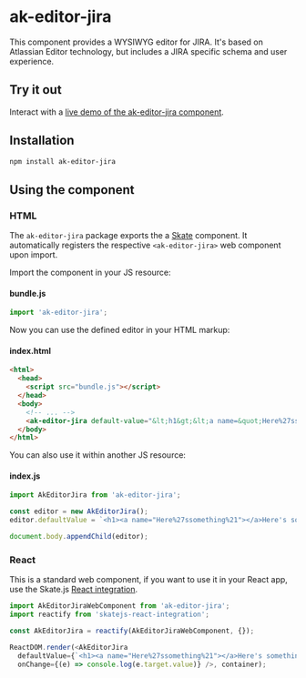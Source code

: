 # ak-editor-jira


This component provides a WYSIWYG editor for JIRA. It's based on Atlassian Editor technology, but includes a JIRA specific
schema and user experience.

## Try it out

Interact with a [live demo of the ak-editor-jira component](https://aui-cdn.atlassian.com/atlaskit/stories/ak-editor-jira/@VERSION@/).


## Installation

```sh
npm install ak-editor-jira
```

## Using the component

### HTML

The `ak-editor-jira` package exports the a [Skate](https://github.com/skatejs/skatejs) component. It automatically registers the respective `<ak-editor-jira>` web component upon import.

Import the component in your JS resource:

#### bundle.js

```javascript
import 'ak-editor-jira';
```

Now you can use the defined editor in your HTML markup:

#### index.html

```html
<html>
  <head>
    <script src="bundle.js"></script>
  </head>
  <body>
    <!-- ... -->
    <ak-editor-jira default-value="&lt;h1&gt;&lt;a name=&quot;Here%27ssomething%21&quot;&gt;&lt;/a&gt;Here's something!&lt;/h1&gt;&lt;p&gt;&lt;b&gt;&lt;em&gt;Another thing.&lt;/em&gt;&lt;/b&gt;&lt;/p&gt;"></ak-editor-jira>
  </body>
</html>
```

You can also use it within another JS resource:

#### index.js
```javascript
import AkEditorJira from 'ak-editor-jira';

const editor = new AkEditorJira();
editor.defaultValue = `<h1><a name="Here%27ssomething%21"></a>Here's something!</h1><p><b><em>Another thing.</em></b></p>`;

document.body.appendChild(editor);
```

### React

This is a standard web component, if you want to use it in your React app, use the Skate.js [React integration](https://github.com/webcomponents/react-integration).

```javascript
import AkEditorJiraWebComponent from 'ak-editor-jira';
import reactify from 'skatejs-react-integration';

const AkEditorJira = reactify(AkEditorJiraWebComponent, {});

ReactDOM.render(<AkEditorJira
  defaultValue={`<h1><a name="Here%27ssomething%21"></a>Here's something!</h1><p><b><em>Another thing.</em></b></p>`}
  onChange={(e) => console.log(e.target.value)} />, container);
```
